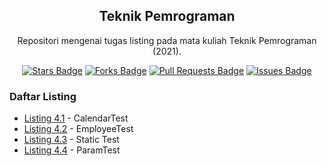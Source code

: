 <h2 align="center">Teknik Pemrograman</h2>
<p align="center">Repositori mengenai tugas listing pada mata kuliah Teknik Pemrograman (2021).</p>
<div align="center">
  <a href="https://github.com/Zlarex/Teknik-Pemrograman/stargazers"><img src="https://img.shields.io/github/stars/Zlarex/Teknik-Pemrograman" alt="Stars Badge"/></a>
  <a href="https://github.com/Zlarex/Teknik-Pemrograman/network/members"><img src="https://img.shields.io/github/forks/Zlarex/Teknik-Pemrograman" alt="Forks Badge"/></a>
  <a href="https://github.com/Zlarex/Teknik-Pemrograman/pulls"><img src="https://img.shields.io/github/issues-pr/Zlarex/Teknik-Pemrograman" alt="Pull Requests Badge"/></a>
  <a href="https://github.com/Zlarex/Teknik-Pemrograman/issues"><img src="https://img.shields.io/github/issues/Zlarex/Teknik-Pemrograman" alt="Issues Badge"/></a>
</div>

### Daftar Listing
- [Listing 4.1](https://github.com/Zlarex/tekpro/tree/w4/src/listing4_1/CalendarTest.java) - CalendarTest
- [Listing 4.2](https://github.com/Zlarex/tekpro/tree/w4/src/listing4_2/EmployeeTest.java) - EmployeeTest
- [Listing 4.3](https://github.com/Zlarex/tekpro/tree/w4/src/listing4_3/StaticTest.java) - Static Test
- [Listing 4.4](https://github.com/Zlarex/tekpro/tree/w4/src/listing4_4/ParamTest.java) - ParamTest
